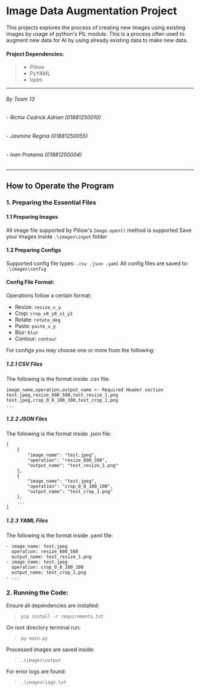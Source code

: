 # **Image Data Augmentation Project**  
This projects explores the process of creating new images using existing images by usage of python's PIL module. This is a process often used to augment new data for AI by using already existing data to make new data.

#### Project Dependencies: 
> - Pillow
> - PyYAML
> - tqdm

---
###### By Team 13  
###### - Richie Cedrick Adrian (01881250010)  
###### - Jasmine Regina (01881250055)
###### - Ivan Pratama (01881250004)
---
## How to Operate the Program  
### 1. Preparing the Essential Files  
#### 1.1 Preparing Images
All image file supported by Pillow's `Image.open()` method is supported
Save your images inside `.\images\input` folder
#### 1.2 Preparing Configs
Supported config file types: `.csv .json .yaml`
All config files are saved to: `.\images\config`
#### Config File Format:
Operations follow a certain format:
 - Resize: `resize_x_y`
 - Crop: `crop_x0_y0_x1_y1`
 - Rotate: `rotate_deg`
 - Paste: `paste_x_y`
 - Blur: `blur`
 - Contour: `contour`

For configs you may choose one or more from the following:
##### 1.2.1 CSV Files
The following is the format inside .csv file:  

    image_name,operation,output_name <- Required Header section
    test.jpeg,resize_600_500,test_resize_1.png
    test.jpeg,crop_0_0_100_100,test_crop_1.png
    ...

##### 1.2.2 JSON Files
The following is the format inside .json file: 

    [
        {
            "image_name": "test.jpeg",
            "operation": "resize_600_500",
            "output_name": "test_resize_1.png"
        },
        {
            "image_name": "test.jpeg",
            "operation": "crop_0_0_100_100",
            "output_name": "test_crop_1.png"
        },
        ...
    ]

##### 1.2.3 YAML Files
The following is the format inside .yaml file: 

    - image_name: test.jpeg
      operation: resize_600_500
      output_name: test_resize_1.png
    - image_name: test.jpeg
      operation: crop_0_0_100_100
      output_name: test_crop_1.png
    - ...

### 2. Running the Code:  
Ensure all dependencies are installed:  
>  `pip install -r requirements.txt`  

On root directory terminal run:  
>  `py main.py`  

Processed images are saved inside:
> `.\images\output`  

For error logs are found:
> `.\images\logs.txt`